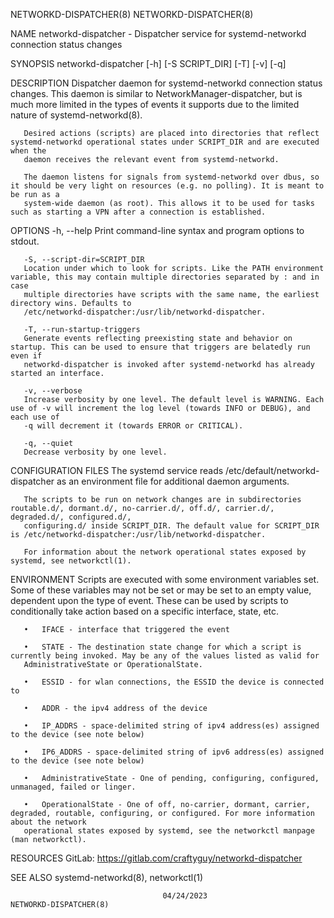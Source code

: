 NETWORKD-DISPATCHER(8)															NETWORKD-DISPATCHER(8)

NAME
       networkd-dispatcher - Dispatcher service for systemd-networkd connection status changes

SYNOPSIS
       networkd-dispatcher [-h] [-S SCRIPT_DIR] [-T] [-v] [-q]

DESCRIPTION
       Dispatcher daemon for systemd-networkd connection status changes. This daemon is similar to NetworkManager-dispatcher, but is much more limited in the
       types of events it supports due to the limited nature of systemd-networkd(8).

       Desired actions (scripts) are placed into directories that reflect systemd-networkd operational states under SCRIPT_DIR and are executed when the
       daemon receives the relevant event from systemd-networkd.

       The daemon listens for signals from systemd-networkd over dbus, so it should be very light on resources (e.g. no polling). It is meant to be run as a
       system-wide daemon (as root). This allows it to be used for tasks such as starting a VPN after a connection is established.

OPTIONS
       -h, --help
	   Print command-line syntax and program options to stdout.

       -S, --script-dir=SCRIPT_DIR
	   Location under which to look for scripts. Like the PATH environment variable, this may contain multiple directories separated by : and in case
	   multiple directories have scripts with the same name, the earliest directory wins. Defaults to
	   /etc/networkd-dispatcher:/usr/lib/networkd-dispatcher.

       -T, --run-startup-triggers
	   Generate events reflecting preexisting state and behavior on startup. This can be used to ensure that triggers are belatedly run even if
	   networkd-dispatcher is invoked after systemd-networkd has already started an interface.

       -v, --verbose
	   Increase verbosity by one level. The default level is WARNING. Each use of -v will increment the log level (towards INFO or DEBUG), and each use of
	   -q will decrement it (towards ERROR or CRITICAL).

       -q, --quiet
	   Decrease verbosity by one level.

CONFIGURATION FILES
       The systemd service reads /etc/default/networkd-dispatcher as an environment file for additional daemon arguments.

       The scripts to be run on network changes are in subdirectories routable.d/, dormant.d/, no-carrier.d/, off.d/, carrier.d/, degraded.d/, configured.d/,
       configuring.d/ inside SCRIPT_DIR. The default value for SCRIPT_DIR is /etc/networkd-dispatcher:/usr/lib/networkd-dispatcher.

       For information about the network operational states exposed by systemd, see networkctl(1).

ENVIRONMENT
       Scripts are executed with some environment variables set. Some of these variables may not be set or may be set to an empty value, dependent upon the
       type of event. These can be used by scripts to conditionally take action based on a specific interface, state, etc.

       •   IFACE - interface that triggered the event

       •   STATE - The destination state change for which a script is currently being invoked. May be any of the values listed as valid for
	   AdministrativeState or OperationalState.

       •   ESSID - for wlan connections, the ESSID the device is connected to

       •   ADDR - the ipv4 address of the device

       •   IP_ADDRS - space-delimited string of ipv4 address(es) assigned to the device (see note below)

       •   IP6_ADDRS - space-delimited string of ipv6 address(es) assigned to the device (see note below)

       •   AdministrativeState - One of pending, configuring, configured, unmanaged, failed or linger.

       •   OperationalState - One of off, no-carrier, dormant, carrier, degraded, routable, configuring, or configured. For more information about the network
	   operational states exposed by systemd, see the networkctl manpage (man networkctl).

RESOURCES
       GitLab: https://gitlab.com/craftyguy/networkd-dispatcher

SEE ALSO
       systemd-networkd(8), networkctl(1)

									  04/24/2023							NETWORKD-DISPATCHER(8)
